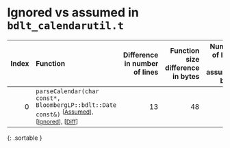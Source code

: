 # Ignored vs assumed in `bdlt_calendarutil.t`

<script src="../sorttable.js"></script>

|   Index | Function                                                                                                                                              |   Difference in number of lines |   Function size difference in bytes |   Number of lines in assumed build | Number of bytes in assumed build   |   Number of lines in ignored build | Number of bytes in ignored build   |
|--------:|:------------------------------------------------------------------------------------------------------------------------------------------------------|--------------------------------:|------------------------------------:|-----------------------------------:|:-----------------------------------|-----------------------------------:|:-----------------------------------|
|       0 | `parseCalendar(char const*, BloombergLP::bdlt::Date const&)` <sup>\[[Assumed](0.assume.s.txt)\], \[[Ignored](0.none.s.txt)\], \[[Diff](0.diff.html)\] |                              13 |                                  48 |                                496 | 4,206,656                          |                                448 | 4,206,656                          |
{: .sortable }
